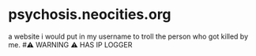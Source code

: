 # psychosis.neocities.org
a website i would put in my username to troll the person who got killed by me.
#⚠ WARNING ⚠
HAS IP LOGGER
